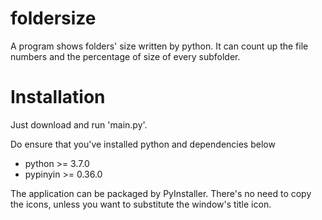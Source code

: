 # foldersize
A program shows folders' size written by python. It can count up the file numbers and the percentage of size of every subfolder.



# Installation

Just download and run 'main.py'.

Do ensure that you've installed python and dependencies below

* python >= 3.7.0
* pypinyin >= 0.36.0

The application can be packaged by PyInstaller. There's no need to copy the icons, unless you want to substitute the window's title icon.

